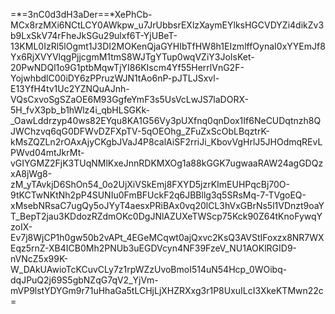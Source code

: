 =*=3nC0d3dH3aDer==*XePhCb-MCx8rzMXi6NCtLCY0AWkpw_u7JrUbbsrEXlzXaymEYlksHGCVDYZi4dikZv3b9LxSkV74rFheJkSGu29ulxf6T-YjUBeT-13KML0IzRl5lOgmt1J3DI2MOKenQjaGYHIbTfHW8h1EIzmlffOynaI0xYYEmJf8Yx6RjXVYVlqgPjjcgmM1tmS8WJTgYTup0wqVZiY3JoIsKet-20PwNDQl1o9G1ptbMqwTjYI86KIscm4Yf55HerrlVnG2F-YojwhbdlC00iDY6zPPruzWJN1tAo6nP-pJTLJSxvl-E13YfH4tv1Uc2YZNQuAJnh-VQsCxvoSgSZaOE6M93GgfeYmF3s5UsVcLwJS7laDORX-5H_fvX3pb_b1hWlz4i_qbHLSGKk-_OawLddrzyp40ws82EYqu8KA1G56Vy3pUXfnq0qnDox1If6NeCUDqtnzh8QJWChzvq6qG0DFWvDZFXpTV-5qOEOhg_ZFuZxScObLBqztrK-kMsZQZLn2rOAxAjyCKgbJVaJ4P8calAiSF2rriJi_KbovVgHrlJ5JHOdmqREvLPWvd04mtJkrMt-vGIYGMZ2FjK3TUqNMlKxeJnnRDKMXOg1a88kGGK7ugwaaRAW24agGDQzxA8jWg8-zM_yTAvkjD6ShOn54_0o2UjXiVSkEmj8FXYD5jzrKImEUHPqcBj70O-9tKCTwNKtNh2pP4SUNIu0FmBFUckF2q6JBBllg3q5SRsMq-7-TVgoEQ-xMsebNRsaC7ugQy5oJYyT4aesxPRiBAx0vq20lCL3hVxGBrNs5l1VDnzt9oaYT_BepT2jau3KDdozRZdmOKc0DgJNlAZUXeTWScp75Kck90Z64tKnoFywqYzoIX-Ev7j8WjCP1h0gw50b2vAPt_4EGeMCqwt0ajQxvc2KsQ3AVStIFoxzx8NR7WXEqz5rnZ-XB4ICB0Mh2PNUb3uEGDVcyn4NF39FzeV_NU1AOKlRGID9-nVNcZ5x99K-W_DAkUAwioTcKCuvCLy7z1rpWZzUvoBmoI514uN54Hcp_0WOibq-dqJPuQ2j69S5gbNZqG7qV2_YjVm-mVP9lstYDYGm9r71uHhaGa5tLCHjLjXHZRXxg3r1P8UxuILcI3XkeKTMwn22c=